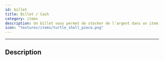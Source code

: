 ```yaml
---
id: billet
title: Billet / Cash 
category: items
description: Un billet vous permet de stocker de l'argent dans un item 
icon: "textures/items/turtle_shell_piece.png"
---
```

___
## Description

